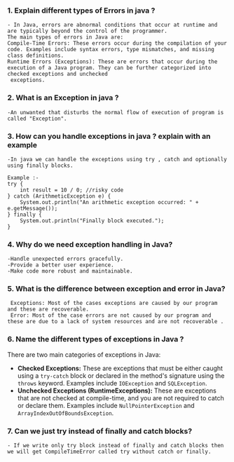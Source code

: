 ### 1. Explain different types of Errors in java ?
    - In Java, errors are abnormal conditions that occur at runtime and are typically beyond the control of the programmer.
    The main types of errors in Java are:
    Compile-Time Errors: These errors occur during the compilation of your code. Examples include syntax errors, type mismatches, and missing class definitions.
    Runtime Errors (Exceptions): These are errors that occur during the execution of a Java program. They can be further categorized into checked exceptions and unchecked 
     exceptions.
### 2. What is an Exception in java ?
    -An unwanted that disturbs the normal flow of execution of program is called "Exception".
    
### 3. How can you handle exceptions in java ? explain with an example
    -In java we can handle the exceptions using try , catch and optionally using finally blocks.
   
   ```
 Example :-
  try {
       int result = 10 / 0; //risky code
   } catch (ArithmeticException e) {
       System.out.println("An arithmetic exception occurred: " + e.getMessage());
   } finally {
       System.out.println("Finally block executed.");
   }
   ```
    
### 4. Why do we need exception handling in Java?
    -Handle unexpected errors gracefully.
    -Provide a better user experience.
    -Make code more robust and maintainable.
    
### 5. What is the difference between exception and error in Java?
     Exceptions: Most of the cases exceptions are caused by our program and these are recoverable.
     Error: Most of the case errors are not caused by our program and these are due to a lack of system resources and are not recoverable .
    
### 6. Name the different types of exceptions in Java ?
   There are two main categories of exceptions in Java:
   - **Checked Exceptions:** These are exceptions that must be either caught using a `try-catch` block or declared in the method's signature using the `throws` keyword. Examples include `IOException` and `SQLException`.
   - **Unchecked Exceptions (RuntimeExceptions):** These are exceptions that are not checked at compile-time, and you are not required to catch or declare them. Examples include `NullPointerException` and `ArrayIndexOutOfBoundsException`.

### 7. Can we just try instead of finally and catch blocks?
    - If we write only try block instead of finally and catch blocks then we will get CompileTimeError called try without catch or finally.
